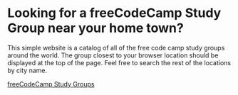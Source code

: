 # Looking for a freeCodeCamp Study Group near your home town?

This simple website is a catalog of all of the free code camp study groups around the world. The group closest to your browser location should be displayed at the top of the page. Feel free to search the rest of the locations by city name.

[freeCodeCamp Study Groups](https://study-group-directory.freecodecamp.org/)
